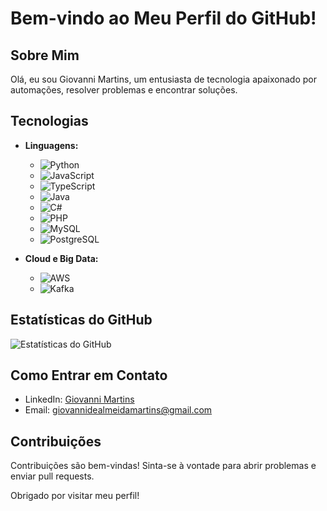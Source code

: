 # Bem-vindo ao Meu Perfil do GitHub! 

## Sobre Mim
Olá, eu sou Giovanni Martins, um entusiasta de tecnologia apaixonado por automações, resolver problemas e encontrar soluções. 

## Tecnologias
- **Linguagens:**
  - ![Python](https://img.shields.io/badge/Python-3776AB?style=for-the-badge&logo=python&logoColor=white)
  - ![JavaScript](https://img.shields.io/badge/JavaScript-F7DF1E?style=for-the-badge&logo=javascript&logoColor=black)
  - ![TypeScript](https://img.shields.io/badge/TypeScript-007ACC?style=for-the-badge&logo=typescript&logoColor=white)
  - ![Java](https://img.shields.io/badge/Java-007396?style=for-the-badge&logo=java&logoColor=white)
  - ![C#](https://img.shields.io/badge/C%23-239120?style=for-the-badge&logo=c-sharp&logoColor=white)
  - ![PHP](https://shields.io/badge/PHP-777BB4?style=for-the-badge&logo=php&logoColor=white)
  - ![MySQL](https://shields.io/badge/MySQL-4479A1?style=for-the-badge&logo=mysql&logoColor=white)
  - ![PostgreSQL](https://shields.io/badge/PostgreSQL-336791?style=for-the-badge&logo=postgresql&logoColor=white)

- **Cloud e Big Data:**
  - ![AWS](https://img.shields.io/badge/AWS-FF9900?style=for-the-badge&logo=amazon-aws&logoColor=white)
  - ![Kafka](https://img.shields.io/badge/Apache%20Kafka-F2A900?style=for-the-badge&logo=apache-kafka&logoColor=white)

## Estatísticas do GitHub
![Estatísticas do GitHub](https://github-readme-stats.vercel.app/api?username=giomartinsdev&show_icons=true&theme=radical&hide_rank=true&hide=issues&custom_title=Estat%C3%ADsticas%20do%GitHub)

## Como Entrar em Contato
- LinkedIn: [Giovanni Martins](https://www.linkedin.com/in/giovannidealmeidamartins/)
- Email: giovannidealmeidamartins@gmail.com

## Contribuições
Contribuições são bem-vindas! Sinta-se à vontade para abrir problemas e enviar pull requests.

Obrigado por visitar meu perfil!
